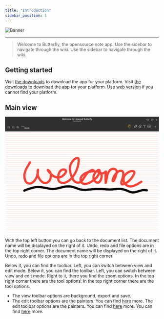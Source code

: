 ```yaml
---
title: "Introduction"
sidebar_position: 1
---
```


![Banner](/img/banner.png)

---

> Welcome to Butterfly, the opensource note app. Use the sidebar to navigate through the wiki. Use the sidebar to navigate through the wiki.

## Getting started

Visit [the downloads](/downloads) to download the app for your platform. Visit [the downloads](/downloads) to download the app for your platform. Use [web version](https://butterfly.linwood.dev) if you cannot find your platform.

## Main view

![Main view](main.png)

With the top left button you can go back to the document list. The document name will be displayed on the right of it. Undo, redo and file options are in the top right corner. The document name will be displayed on the right of it. Undo, redo and file options are in the top right corner.

Below it, you can find the toolbar. Left, you can switch between view and edit mode. Below it, you can find the toolbar. Left, you can switch between view and edit mode. Right to it, there you find the zoom options. In the top right corner there are the tool options. In the top right corner there are the tool options.

- The view toolbar options are background, export and save.
- The edit toolbar options are the painters. You can find [here](background) more. The edit toolbar options are the painters. You can find [here](background) more. You can find [here](background/intro) more.
